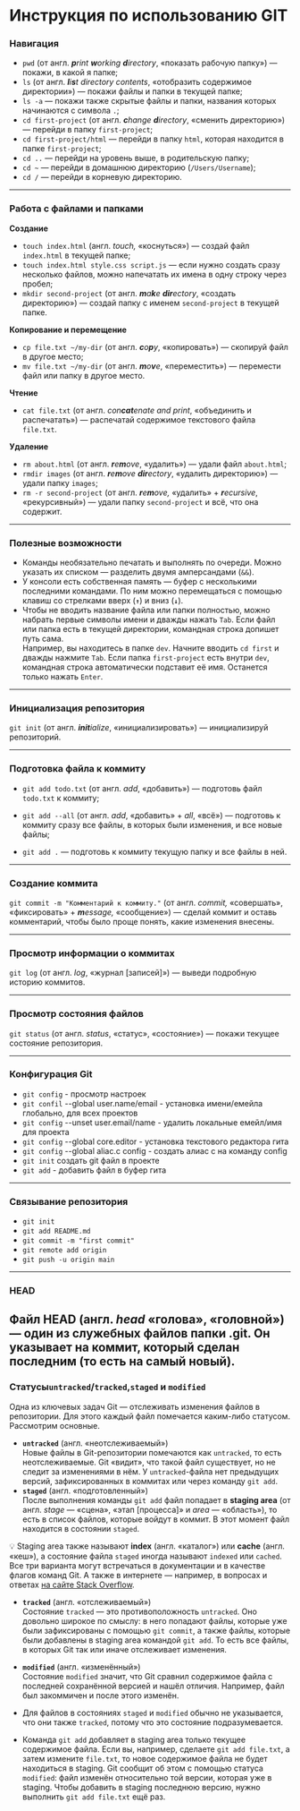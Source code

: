 # Инструкция по использованию GIT

### Навигация
- `pwd` (от англ. _**p**rint **w**orking **d**irectory_, «показать рабочую папку») — покажи, в какой я папке;
- `ls` (от англ. _**l**i**s**t directory contents_, «отобразить содержимое директории») — покажи файлы и папки в текущей папке;
- `ls -a` — покажи также скрытые файлы и папки, названия которых начинаются с символа `.`;
- `cd first-project` (от англ. _**c**hange **d**irectory_, «сменить директорию») — перейди в папку `first-project`;
- `cd first-project/html` — перейди в папку `html`, которая находится в папке `first-project`;
- `cd ..` — перейди на уровень выше, в родительскую папку;
- `cd ~` — перейди в домашнюю директорию (`/Users/Username`);
- `cd /` — перейди в корневую директорию.
-----
### Работа с файлами и папками

**Создание**

- `touch index.html` (англ. _touch,_ «коснуться») — создай файл `index.html` в текущей папке;
- `touch index.html style.css script.js` — если нужно создать сразу несколько файлов, можно напечатать их имена в одну строку через пробел;
- `mkdir second-project` (от англ. _**m**a**k**e **dir**ectory_, «создать директорию») — создай папку с именем `second-project` в текущей папке.

**Копирование и перемещение**

- `cp file.txt ~/my-dir` (от англ. _**c**o**p**y_, «копировать») — скопируй файл в другое место;
- `mv file.txt ~/my-dir` (от англ. _**m**o**v**e_, «переместить») — перемести файл или папку в другое место.

**Чтение**

- `cat file.txt` (от англ. _con**cat**enate and print_, «объединить и распечатать») — распечатай содержимое текстового файла `file.txt`.

**Удаление**

- `rm about.html` (от англ. _**r**e**m**ove_, «удалить») — удали файл `about.html`;
- `rmdir images` (от англ. _**r**e**m**ove **dir**ectory_, «удалить директорию») — удали папку `images`;
- `rm -r second-project` (от англ. _**r**e**m**ove,_ «удалить» + _**r**ecursive_, «рекурсивный») — удали папку `second-project` и всё, что она содержит.
----
### Полезные возможности

- Команды необязательно печатать и выполнять по очереди. Можно указать их списком — разделить двумя амперсандами (`&&`).
- У консоли есть собственная память — буфер с несколькими последними командами. По ним можно перемещаться с помощью клавиш со стрелками вверх (**`↑`**) и вниз (**`↓`**).
- Чтобы не вводить название файла или папки полностью, можно набрать первые символы имени и дважды нажать `Tab`. Если файл или папка есть в текущей директории, командная строка допишет путь сама.  
    Например, вы находитесь в папке `dev`. Начните вводить `cd first` и дважды нажмите `Tab`. Если папка `first-project` есть внутри `dev`, командная строка автоматически подставит её имя. Останется только нажать `Enter`.
----
### Инициализация репозитория

`git init` (от англ. _**init**ialize_, «инициализировать») — инициализируй репозиторий.

----

### Подготовка файла к коммиту

- `git add todo.txt` (от англ. _add_, «добавить») — подготовь файл `todo.txt` к коммиту;

- `git add --all` (от англ. _add_, «добавить» + _all_, «всё») — подготовь к коммиту сразу все файлы, в которых были изменения, и все новые файлы;

- `git add .` — подготовь к коммиту текущую папку и все файлы в ней.

----

### Создание коммита

`git commit -m "Комментарий к коммиту."` (от англ. _commit,_ «совершать», «фиксировать» + _**m**essage,_ «сообщение») — сделай коммит и оставь комментарий, чтобы было проще понять, какие изменения внесены.

----
### Просмотр информации о коммитах

`git log` (от англ. _log_, «журнал [записей]») — выведи подробную историю коммитов.

----
### Просмотр состояния файлов

`git status` (от англ. _status_, «статус», «состояние») — покажи текущее состояние репозитория.

----
### Конфигурация Git
- `git config` - просмотр настроек
- `git confil` --global user.name/email - установка имени/емейла глобально, для всех проектов
- `git config` --unset user.email/name - удалить локальные емейл/имя для проекта
- `git config` --global core.editor - установка текстового редактора гита
- `git config` --global aliac.c config - создать алиас c на команду config
- `git init` создать git файл в проекте
- `git add` - добавить файл в буфер гита 

-----
### Связывание репозитория
- `git init`
- `git add README.md`
- `git commit -m "first commit"`
- `git remote add origin`
- `git push -u origin main`

-----
### HEAD
Файл HEAD (англ. _head_ «голова», «головной») — один из служебных файлов папки .git. Он указывает на коммит, 
который сделан последним (то есть на самый новый).
-----
### Статусы`untracked`/`tracked`,`staged` и `modified`

Одна из ключевых задач Git — отслеживать изменения файлов в репозитории.
Для этого каждый файл помечается каким-либо статусом. Рассмотрим основные.

- **`untracked`** (англ. «неотслеживаемый»)  
  Новые файлы в Git-репозитории помечаются как `untracked`, то есть неотслеживаемые. Git «видит»,
  что такой файл существует, но не следит за изменениями в нём. У `untracked`-файла нет предыдущих версий,
  зафиксированных в коммитах или через команду `git add`.
- **`staged`** (англ. «подготовленный»)  
  После выполнения команды `git add` файл попадает в **staging area** (от англ. _stage_ — «сцена»,
  «этап [процесса]» и _area_ — «область»), то есть в список файлов, которые войдут в коммит.
  В этот момент файл находится в состоянии `staged`.

💡 Staging area также называют **index** (англ. «каталог») или **cache** (англ. «кеш»),
а состояние файла `staged` иногда называют `indexed` или `cached`.
Все три варианта могут встречаться в документации и в качестве флагов команд Git.
А также в интернете — например, в вопросах и ответах [на сайте Stack Overflow](https://stackoverflow.com/).

- **`tracked`** (англ. «отслеживаемый»)  
  Состояние `tracked` — это противоположность `untracked`. Оно довольно широкое по смыслу: в него попадают файлы,
  которые уже были зафиксированы с помощью `git commit`, а также файлы,
  которые были добавлены в staging area командой `git add`. То есть все файлы,
  в которых Git так или иначе отслеживает изменения.
- **`modified`** (англ. «изменённый»)  
  Состояние `modified` значит, что Git сравнил содержимое файла с последней сохранённой версией и нашёл отличия.
  Например, файл был закоммичен и после этого изменён.


- Для файлов в состояниях `staged` и `modified` обычно не указывается, что они также `tracked`,
  потому что это состояние подразумевается.
- Команда `git add` добавляет в staging area только текущее содержимое файла. Если вы, например,
  сделаете `git add file.txt`, а затем измените `file.txt`, то новое содержимое файла не будет находиться в staging.
  Git сообщит об этом с помощью статуса `modified`: файл изменён относительно той версии, которая уже в staging.
  Чтобы добавить в staging последнюю версию, нужно выполнить `git add file.txt` ещё раз.